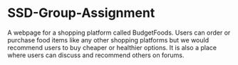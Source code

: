 # SSD-Group-Assignment
A webpage for a shopping platform called BudgetFoods. Users can order or purchase food items like any other shopping platforms but we would recommend users to buy cheaper or healthier options. It is also a place where users can discuss and recommend others on forums.
